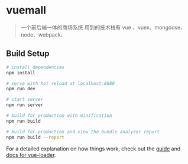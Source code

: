 # vuemall

> 一个前后端一体的商场系统 用到的技术栈有 vue 、vuex、mongoose、node、webpack、

## Build Setup

``` bash
# install dependencies
npm install

# serve with hot reload at localhost:8080
npm run dev

# start server
npm run server

# build for production with minification
npm run build

# build for production and view the bundle analyzer report
npm run build --report
```

For a detailed explanation on how things work, check out the [guide](http://vuejs-templates.github.io/webpack/) and [docs for vue-loader](http://vuejs.github.io/vue-loader).
